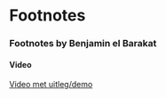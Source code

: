 # Footnotes

### Footnotes by Benjamin el Barakat

#### Video

[Video met uitleg/demo](video/video.mp4)
